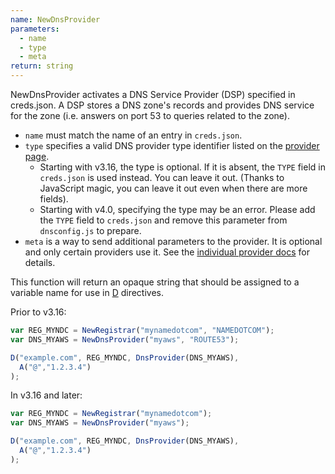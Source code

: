 ```yaml
---
name: NewDnsProvider
parameters:
  - name
  - type
  - meta
return: string
---
```


NewDnsProvider activates a DNS Service Provider (DSP) specified in creds.json.
A DSP stores a DNS zone's records and provides DNS service for the zone (i.e.
answers on port 53 to queries related to the zone).

* `name` must match the name of an entry in `creds.json`.
* `type` specifies a valid DNS provider type identifier listed on the [provider page]({{site.github.url}}/provider-list).
  * Starting with v3.16, the type is optional. If it is absent, the `TYPE` field in `creds.json` is used instead. You can leave it out. (Thanks to JavaScript magic, you can leave it out even when there are more fields).
  * Starting with v4.0, specifying the type may be an error. Please add the `TYPE` field to `creds.json` and remove this parameter from `dnsconfig.js` to prepare.
* `meta` is a way to send additional parameters to the provider.  It is optional and only certain providers use it.  See the [individual provider docs]({{site.github.url}}/provider-list) for details.

This function will return an opaque string that should be assigned to a variable name for use in [D](#D) directives.

Prior to v3.16:

```js
var REG_MYNDC = NewRegistrar("mynamedotcom", "NAMEDOTCOM");
var DNS_MYAWS = NewDnsProvider("myaws", "ROUTE53");

D("example.com", REG_MYNDC, DnsProvider(DNS_MYAWS),
  A("@","1.2.3.4")
);
```

In v3.16 and later:

```js
var REG_MYNDC = NewRegistrar("mynamedotcom");
var DNS_MYAWS = NewDnsProvider("myaws");

D("example.com", REG_MYNDC, DnsProvider(DNS_MYAWS),
  A("@","1.2.3.4")
);
```
